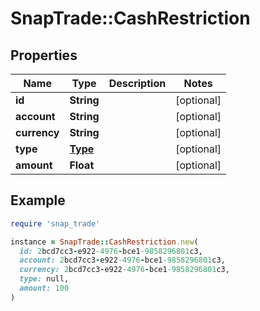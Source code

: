 # SnapTrade::CashRestriction

## Properties

| Name | Type | Description | Notes |
| ---- | ---- | ----------- | ----- |
| **id** | **String** |  | [optional] |
| **account** | **String** |  | [optional] |
| **currency** | **String** |  | [optional] |
| **type** | [**Type**](Type.md) |  | [optional] |
| **amount** | **Float** |  | [optional] |

## Example

```ruby
require 'snap_trade'

instance = SnapTrade::CashRestriction.new(
  id: 2bcd7cc3-e922-4976-bce1-9858296801c3,
  account: 2bcd7cc3-e922-4976-bce1-9858296801c3,
  currency: 2bcd7cc3-e922-4976-bce1-9858296801c3,
  type: null,
  amount: 100
)
```

